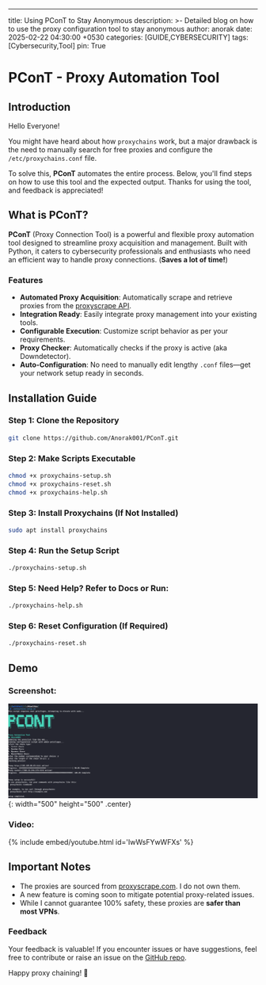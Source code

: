 ---
title: Using PConT to Stay Anonymous
description: >-
 Detailed blog on how to use the proxy configuration tool to stay anonymous 
author: anorak
date: 2025-02-22 04:30:00 +0530
categories: [GUIDE,CYBERSECURITY]
tags: [Cybersecurity,Tool]
pin: True


# PConT - Proxy Automation Tool

## Introduction

Hello Everyone!

You might have heard about how `proxychains` work, but a major drawback is the need to manually search for free proxies and configure the `/etc/proxychains.conf` file.

To solve this, **PConT** automates the entire process. Below, you'll find steps on how to use this tool and the expected output. Thanks for using the tool, and feedback is appreciated!


## What is PConT?

**PConT** (Proxy Connection Tool) is a powerful and flexible proxy automation tool designed to streamline proxy acquisition and management. Built with Python, it caters to cybersecurity professionals and enthusiasts who need an efficient way to handle proxy connections. (**Saves a lot of time!**)

### Features

- **Automated Proxy Acquisition**: Automatically scrape and retrieve proxies from the [proxyscrape API](https://www.proxyscrape.com/).
- **Integration Ready**: Easily integrate proxy management into your existing tools.
- **Configurable Execution**: Customize script behavior as per your requirements.
- **Proxy Checker**: Automatically checks if the proxy is active (aka Downdetector).
- **Auto-Configuration**: No need to manually edit lengthy `.conf` files—get your network setup ready in seconds.


## Installation Guide

### Step 1: Clone the Repository
```bash
git clone https://github.com/Anorak001/PConT.git
```

### Step 2: Make Scripts Executable
```bash
chmod +x proxychains-setup.sh
chmod +x proxychains-reset.sh
chmod +x proxychains-help.sh
```

### Step 3: Install Proxychains (If Not Installed)
```bash
sudo apt install proxychains
```

### Step 4: Run the Setup Script
```bash
./proxychains-setup.sh
```

### Step 5: Need Help? Refer to Docs or Run:
```bash
./proxychains-help.sh
```

### Step 6: Reset Configuration (If Required)
```bash
./proxychains-reset.sh
```

## Demo

### Screenshot:
![img](/assets/img/202502/Screenshot.png){: width="500" height="500"  .center}

### Video:
{% include embed/youtube.html id='IwWsFYwWFXs' %}



## Important Notes

- The proxies are sourced from [proxyscrape.com](https://www.proxyscrape.com/). I do not own them.
- A new feature is coming soon to mitigate potential proxy-related issues.
- While I cannot guarantee 100% safety, these proxies are **safer than most VPNs**.


### Feedback

Your feedback is valuable! If you encounter issues or have suggestions, feel free to contribute or raise an issue on the [GitHub repo](https://github.com/Anorak001/PConT).

Happy proxy chaining! 🚀

